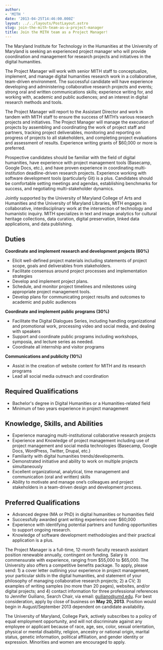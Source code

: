 ```yaml
---
author:
- 'MITH '
date: '2013-04-25T14:46:00.000Z'
layout: ../../layouts/PostLayout.astro
slug: join-the-mith-team-as-a-project-manager
title: Join the MITH team as a Project Manager!
---
```


The Maryland Institute for Technology in the Humanities at the University of Maryland is seeking an experienced project manager who will provide coordination and management for research projects and initiatives in the digital humanities.

The Project Manager will work with senior MITH staff to conceptualize, implement, and manage digital humanities research work in a collaborative, team-driven environment. The successful candidate will have experience developing and administering collaborative research projects and events; strong oral and written communications skills; experience writing for, and working with, academic and public audiences; and an interest in digital research methods and tools.

The Project Manager will report to the Assistant Director and work in tandem with MITH staff to ensure the success of MITH’s various research projects and initiatives. The Project Manager will manage the execution of projects by assembling and coordinating the work of project staff and partners, tracking project deliverables, monitoring and reporting on progress of projects to all stakeholders, and completing project evaluations and assessment of results. Experience writing grants of \$60,000 or more is preferred.

Prospective candidates should be familiar with the field of digital humanities, have experience with project management tools (Basecamp, Google Docs, etc.), and have proven experience in coordinating multi-institution deadline-driven research projects. Experience working with software development tools (particularly Git) is a plus. Candidates should be comfortable setting meetings and agendas, establishing benchmarks for success, and negotiating multi-stakeholder dynamics.

Jointly supported by the University of Maryland College of Arts and Humanities and the University of Maryland Libraries, MITH engages in collaborative, interdisciplinary work at the intersection of technology and humanistic inquiry. MITH specializes in text and image analytics for cultural heritage collections, data curation, digital preservation, linked data applications, and data publishing.

## Duties

**Coordinate and implement research and development projects (60%)**

- Elicit well-defined project materials including statements of project scope, goals and deliverables from stakeholders.
- Facilitate consensus around project processes and implementation strategies
- Develop and implement project plans.
- Schedule, and monitor project timelines and milestones using appropriate project management tools.
- Develop plans for communicating project results and outcomes to academic and public audiences

**Coordinate and implement public programs (30%)**

- Facilitate the Digital Dialogues Series, including handling organizational and promotional work, processing video and social media, and dealing with speakers
- Support and coordinate public programs including workshops, symposia, and lecture series as needed.
- Coordinate all internship and visitor programs

**Communications and publicity (10%)**

- Assist in the creation of website content for MITH and its research programs
- Lead all social media outreach and coordination

## Required Qualifications

- Bachelor's degree in Digital Humanities or a Humanities-related field
- Minimum of two years experience in project management

## Knowledge, Skills, and Abilities

- Experience managing multi-institutional collaborative research projects
- Experience and Knowledge of project management including use of project management and social media technologies (Basecamp, Google Docs, WordPress, Twitter, Drupal, etc.)
- Familiarity with digital humanities trends/developments.
- Demonstrated initiative and ability to work on multiple projects simultaneously
- Excellent organizational, analytical, time management and communication (oral and written) skills
- Ability to motivate and manage one’s colleagues and project stakeholders in a team-driven design and development process.

## Preferred Qualifications

- Advanced degree (MA or PhD) in digital humanities or humanities field
- Successfully awarded grant writing experience over \$60,000
- Experience with identifying potential partners and funding opportunities to support ongoing research.
- Knowledge of software development methodologies and their practical application is a plus.

The Project Manager is a full-time, 12-month faculty research assistant position renewable annually, contingent on funding. Salary is commensurate with experience, ranging from $55,000 to $65,000. The University also offers a competitive benefits package. To apply, please send: 1) a cover letter outlining your experience in project management, your particular skills in the digital humanities, and statement of your philosophy of managing collaborative research projects; 2) a CV; 3) examples of writing samples (no more than 20 pages), websites, and/or digital projects; and 4) contact information for three professional references to Jennifer Guiliano, Search Chair, via email: [guiliano@umd.edu](mailto:guiliano@umd.edu). For best consideration, apply by close of business on **May 20, 2013**. Position would begin in August/September 2013 dependent on candidate availability.

The University of Maryland, College Park, actively subscribes to a policy of equal employment opportunity, and will not discriminate against any employee or applicant because of race, age, sex, color, sexual orientation, physical or mental disability, religion, ancestry or national origin, marital status, genetic information, political affiliation, and gender identity or expression. Minorities and women are encouraged to apply.